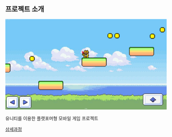 ## 프로젝트 소개

![img](https://github.com/lesslate/lesslate.github.io/blob/master/assets/img/Unity/package/8.png?raw=true)

유니티를 이용한 플랫포머형 모바일 게임 프로젝트

[상세과정](https://lesslate.github.io/portfolio/Orange-Cat/)
